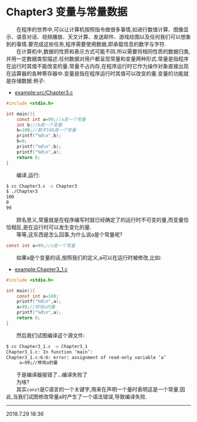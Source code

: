 # Chapter3 变量与常量数据

&emsp;&emsp;在程序的世界中,可以让计算机按照指令做很多事情,如进行数值计算、图像显示、语音对话、视频播放、天文计算、发送邮件、游戏绘图以及任何我们可以想象到的事情.要完成这些任务,程序需要使用数据,即承载信息的数字与字符. <br>
&emsp;&emsp;在计算机中,数据的性质和表示方式可能不同.所以需要将相同性质的数据归类,并用一定数据类型描述.任何数据对用户都呈现常量和变量两种形式.常量是指程序在运行时其值不能改变的量.常量不占内存,在程序运行时它作为操作对象直接出现在运算器的各种寄存器中.变量是指在程序运行时其值可以改变的量.变量的功能就是存储数据.例子: <br>

* [example:src/Chapter3.c](../src/Chapter3.c)
```C
#include <stdio.h>

int main(){
    const int a=99;//a是一个常量
    int b;//b是一个变量
    b=100;//数字100是一个常量
    printf("%d\n",b);
    b=0;
    printf("%d\n",b);
    printf("%d\n",a);
    return 0;
}
```
&emsp;&emsp;编译,运行:
```sh
$ cc Chapter3.c -o Chapter3
$ ./Chapter3
100
0
99
```
&emsp;&emsp;顾名思义,常量就是在程序编写时就已经确定了的运行时不可变的量,而变量恰恰相反,是在运行时可以发生变化的量.<br>
&emsp;&emsp;等等,这东西是怎么回事,为什么说a是个常量呢?
```C
const int a=99;//a是一个常量
```
&emsp;&emsp;如果a是个变量的话,按照我们的定义,a可以在运行时被修改,比如:
* [example:Chapter3_1.c](../src/Chapter3_1.c)
```C
#include <stdio.h>

int main(){
    const int a=100;
    printf("%d\n",a);
    a=99;//修改a的量
    printf("%d\n",a);
    return 0;
}
```
&emsp;&emsp;然后我们试图编译这个源文件:
```sh
$ cc Chapter3_1.c -o Chapter3_1
Chapter3_1.c: In function ‘main’:
Chapter3_1.c:6:6: error: assignment of read-only variable ‘a’
     a=99;//修改a的量
```
&emsp;&emsp;于是编译器报错了...编译失败了<br>
&emsp;&emsp;为啥?<br>
&emsp;&emsp;其实`const`是C语言的一个关键字,用来在声明一个量时表明这是一个常量.因此,当我们试图修改常量a时产生了一个语法错误,导致编译失败.

---
2018.7.29 18:36